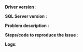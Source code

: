 **Driver version** : 

**SQL Server version** :<!-- Also, mention if it is an Azure DB -->

**Problem description** : <!-- Expected behaviour, actual behaviour, error stack, and any other useful details-->

**Steps/code to reproduce the issue** :

**Logs**: <!--Attach driver logs if possible. To generate logs, enable debug option in connection config as below,
`
config  = {
	...
	options: {
		debug: {
		packet:  true,
		data:  true,
		payload:  true,
		token:  true,
		log:  true
		}
	}
}
`
PS: Make sure to remove any sensitive information from the logs before posting-->